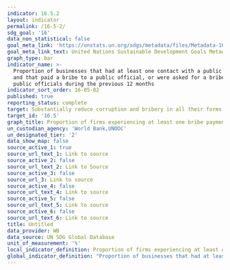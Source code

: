 ```yaml
---
indicator: 16.5.2
layout: indicator
permalink: /16-5-2/
sdg_goal: '16'
data_non_statistical: false
goal_meta_link: 'https://unstats.un.org/sdgs/metadata/files/Metadata-16-05-02.pdf'
goal_meta_link_text: United Nations Sustainable Development Goals Metadata (pdf 1361kB)
graph_type: bar
indicator_name: >-
  Proportion of businesses that had at least one contact with a public official
  and that paid a bribe to a public official, or were asked for a bribe by those
  public officials during the previous 12 months
indicator_sort_order: 16-05-02
published: true
reporting_status: complete
target: Substantially reduce corruption and bribery in all their forms
target_id: '16.5'
graph_title: Proportion of firms experiencing at least one bribe payment request
un_custodian_agency: 'World Bank,UNODC'
un_designated_tier: '2'
data_show_map: false
source_active_1: true
source_url_text_1: Link to source
source_active_2: false
source_url_text_2: Link to Source
source_active_3: false
source_url_3: Link to source
source_active_4: false
source_url_text_4: Link to source
source_active_5: false
source_url_text_5: Link to source
source_active_6: false
source_url_text_6: Link to source
title: Untitled
data_provider: WB
data_source: UN SDG Global Database
unit_of_measurement: '%'
local_indicator_definition: Proportion of firms experiencing at least one bribe payment request
global_indicator_definition: "Proportion of businesses that had at least one contact with a public official and that paid a bribe to a public official, or were asked for a bribe by those public officials during the previous 12\_months"
---
```

